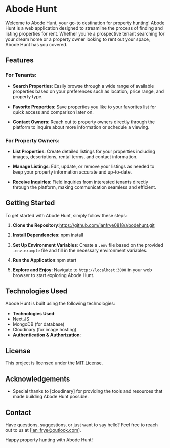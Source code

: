# Abode Hunt

Welcome to Abode Hunt, your go-to destination for property hunting! Abode Hunt is a web application
designed to streamline the process of finding and listing properties for rent. Whether you're a
prospective tenant searching for your dream home or a property owner looking to rent out your space,
Abode Hunt has you covered.

## Features

### For Tenants:

- **Search Properties**: Easily browse through a wide range of available properties based on your
  preferences such as location, price range, and property type.
- **Favorite Properties**: Save properties you like to your favorites list for quick access and
  comparison later on.

- **Contact Owners**: Reach out to property owners directly through the platform to inquire about
  more information or schedule a viewing.

### For Property Owners:

- **List Properties**: Create detailed listings for your properties including images, descriptions,
  rental terms, and contact information.

- **Manage Listings**: Edit, update, or remove your listings as needed to keep your property
  information accurate and up-to-date.

- **Receive Inquiries**: Field inquiries from interested tenants directly through the platform,
  making communication seamless and efficient.

## Getting Started

To get started with Abode Hunt, simply follow these steps:

1. **Clone the Repository**:https://github.com/ianfrye0818/abodehunt.git
2. **Install Dependencies**: npm install
3. **Set Up Environment Variables**: Create a `.env` file based on the provided `.env.example` file
   and fill in the necessary environment variables.

4. **Run the Application**:npm start

5. **Explore and Enjoy**: Navigate to `http://localhost:3000` in your web browser to start exploring
   Abode Hunt.

## Technologies Used

Abode Hunt is built using the following technologies:

- **Technologies Used**:
- Next.JS
- MongoDB (for database)
- Cloudinary (for image hosting)
- **Authentication & Authorization**:

## License

This project is licensed under the [MIT License](LICENSE).

## Acknowledgements

- Special thanks to [cloudinary] for providing the tools and resources that made building Abode Hunt
  possible.

## Contact

Have questions, suggestions, or just want to say hello? Feel free to reach out to us at
[ian_frye@outlook.com].

Happy property hunting with Abode Hunt!
